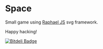 # Space

Small game using [Raphael JS](raphaeljs.com) svg framework.

Happy hacking!


[![Bitdeli Badge](https://d2weczhvl823v0.cloudfront.net/pose/space/trend.png)](https://bitdeli.com/free "Bitdeli Badge")

